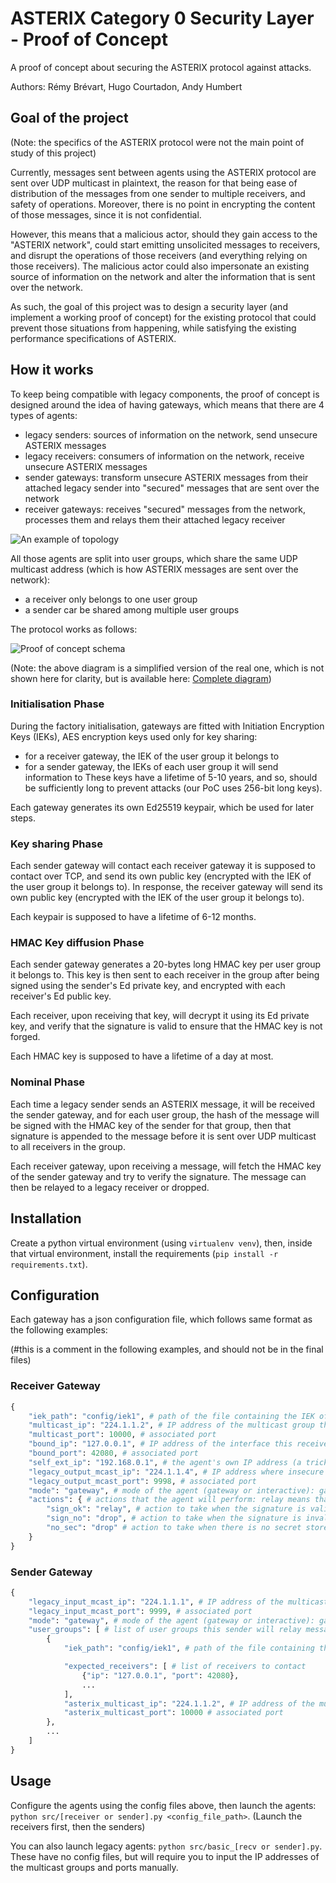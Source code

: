 # ASTERIX Category 0 Security Layer - Proof of Concept

A proof of concept about securing the ASTERIX protocol against attacks.


Authors: Rémy Brévart, Hugo Courtadon, Andy Humbert

## Goal of the project

(Note: the specifics of the ASTERIX protocol were not the main point of study of this project)

Currently, messages sent between agents using the ASTERIX protocol are sent over UDP multicast in plaintext,
the reason for that being ease of distribution of the messages from one sender to multiple receivers, and safety of operations. Moreover, there is no point in encrypting the content of those messages, since it is not confidential.

However, this means that a malicious actor, should they gain access to the "ASTERIX network", could start emitting unsolicited messages to receivers, and disrupt the operations of those receivers (and everything relying on those receivers).
The malicious actor could also impersonate an existing source of information on the network and alter the information that is sent over the network.

As such, the goal of this project was to design a security layer (and implement a working proof of concept) for the existing protocol that could prevent those situations from happening, while satisfying the existing performance specifications of ASTERIX.

## How it works

To keep being compatible with legacy components, the proof of concept is designed around the idea of having gateways, which means that there are 4 types of agents:
- legacy senders: sources of information on the network, send unsecure ASTERIX messages
- legacy receivers: consumers of information on the network, receive unsecure ASTERIX messages
- sender gateways: transform unsecure ASTERIX messages from their attached legacy sender into "secured" messages that are sent over the network
- receiver gateways: receives "secured" messages from the network, processes them and relays them their attached legacy receiver

![An example of topology](schema/Topo.drawio.png)

All those agents are split into user groups, which share the same UDP multicast address (which is how ASTERIX messages are sent over the network):
- a receiver only belongs to one user group
- a sender car be shared among multiple user groups

The protocol works as follows:

![Proof of concept schema](schema/SimpChart.drawio.png)

(Note: the above diagram is a simplified version of the real one, which is not shown here for clarity, but is available here: [Complete diagram](schema/AsterixPOCschema.drawio.png))

### Initialisation Phase
During the factory initialisation, gateways are fitted with Initiation Encryption Keys (IEKs), AES encryption keys used only for key sharing:
- for a receiver gateway, the IEK of the user group it belongs to
- for a sender gateway, the IEKs of each user group it will send information to
These keys have a lifetime of 5-10 years, and so, should be sufficiently long to prevent attacks (our PoC uses 256-bit long keys).

Each gateway generates its own Ed25519 keypair, which be used for later steps.

### Key sharing Phase

Each sender gateway will contact each receiver gateway it is supposed to contact over TCP, and send its own public key (encrypted with the IEK of the user group it belongs to).
In response, the receiver gateway will send its own public key (encrypted with the IEK of the user group it belongs to).

Each keypair is supposed to have a lifetime of 6-12 months.

### HMAC Key diffusion Phase

Each sender gateway generates a 20-bytes long HMAC key per user group it belongs to.
This key is then sent to each receiver in the group after being signed using the sender's Ed private key, and encrypted with each receiver's Ed public key.

Each receiver, upon receiving that key, will decrypt it using its Ed private key, and verify that the signature is valid to ensure that the HMAC key is not forged.

Each HMAC key is supposed to have a lifetime of a day at most.

### Nominal Phase

Each time a legacy sender sends an ASTERIX message, it will be received the sender gateway, and for each user group, the hash of the message will be signed with the HMAC key of the sender for that group, then that signature is appended to the message before it is sent over UDP multicast to all receivers in the group.

Each receiver gateway, upon receiving a message, will fetch the HMAC key of the sender gateway and try to verify the signature. The message can then be relayed to a legacy receiver or dropped.

## Installation

Create a python virtual environment (using ```virtualenv venv```),
then, inside that virtual environment, install the requirements (```pip install -r requirements.txt```).

## Configuration

Each gateway has a json configuration file, which follows same format as the following examples:

(#this is a comment in the following examples, and should not be in the final files)
### Receiver Gateway

```python
{
    "iek_path": "config/iek1", # path of the file containing the IEK of the user group this receiver belongs to
    "multicast_ip": "224.1.1.2", # IP address of the multicast group this receiver belongs to
    "multicast_port": 10000, # associated port
    "bound_ip": "127.0.0.1", # IP address of the interface this receiver is bound to (to receive keys)
    "bound_port": 42080, # associated port
    "self_ext_ip": "192.168.0.1", # the agent's own IP address (a trick to fix an issue if sender is on the same machine)
    "legacy_output_mcast_ip": "224.1.1.4", # IP address where insecure messages will be relayed
    "legacy_output_mcast_port": 9998, # associated port
    "mode": "gateway", # mode of the agent (gateway or interactive): gateway means that the agent will act as a gateway, interactive means that the agent will display received messages to the standard output. No legacy receiver is needed if the mode is interactive.
    "actions": { # actions that the agent will perform: relay means that the message will be relayed to the legacy receiver, drop means that the message will be dropped
        "sign_ok": "relay", # action to take when the signature is valid
        "sign_no": "drop", # action to take when the signature is invalid
        "no_sec": "drop" # action to take when there is no secret stored for the sender
    }
}
```

### Sender Gateway

```python
{
    "legacy_input_mcast_ip": "224.1.1.1", # IP address of the multicast group this sender will receive messages to secure from (where the legacy sender is expected to send messages)
    "legacy_input_mcast_port": 9999, # associated port
    "mode": "gateway", # mode of the agent (gateway or interactive): gateway means that the agent will act as a gateway, interactive means that the agent will send messages from the standard input. No legacy sender is needed if the mode is interactive.
    "user_groups": [ # list of user groups this sender will relay messages to
        {
            "iek_path": "config/iek1", # path of the file containing the IEK of the user group

            "expected_receivers": [ # list of receivers to contact
                {"ip": "127.0.0.1", "port": 42080},
                ...
            ],
            "asterix_multicast_ip": "224.1.1.2", # IP address of the multicast group this sender will send secure messages to
            "asterix_multicast_port": 10000 # associated port
        },
        ...
    ]
}
```

## Usage

Configure the agents using the config files above, then launch the agents: ```python src/[receiver or sender].py <config_file_path>```. (Launch the receivers first, then the senders)

You can also launch legacy agents: ```python src/basic_[recv or sender].py```. These have no config files, but will require you to input the IP addresses of the multicast groups and ports manually.
